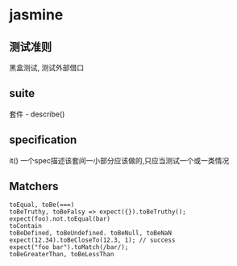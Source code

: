 # jasmine

## 测试准则
黑盒测试, 测试外部借口

## suite
套件 - describe()

## specification
it() 一个spec描述该套间一小部分应该做的,只应当测试一个或一类情况

## Matchers
	toEqual, toBe(===)
	toBeTruthy, toBeFalsy => expect({}).toBeTruthy();
	expect(foo).not.toEqual(bar)
	toContain
	toBeDefined, toBeUndefined. toBeNull, toBeNaN
	expect(12.34).toBeCloseTo(12.3, 1); // success
	expect("foo bar").toMatch(/bar/);
	toBeGreaterThan, toBeLessThan